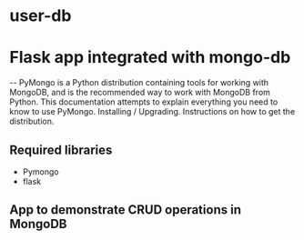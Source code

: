 # user-db
# Flask app integrated with mongo-db 
-- PyMongo is a Python distribution containing tools for working with MongoDB, and is the recommended way to work with MongoDB from Python. This documentation attempts to explain everything you need to know to use PyMongo. Installing / Upgrading. Instructions on how to get the distribution.

## Required libraries
- Pymongo
- flask

## App to demonstrate CRUD operations in MongoDB


